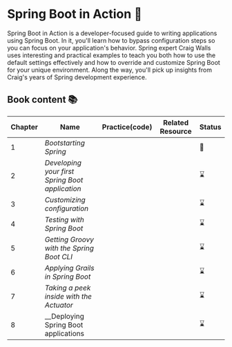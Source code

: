 # Spring Boot in Action 📑
Spring Boot in Action is a developer-focused guide to writing applications using Spring Boot. In it, you'll learn how to bypass configuration steps so you can focus on your application's behavior. Spring expert Craig Walls uses interesting and practical examples to teach you both how to use the default settings effectively and how to override and customize Spring Boot for your unique environment. Along the way, you'll pick up insights from Craig's years of Spring development experience.

## Book content 📚
|Chapter|Name|Practice(code)|Related Resource|Status|
|-------|----|--------------|----------------|------|
|1|_Bootstarting Spring_|||📖|
|2|_Developing your first Spring Boot application_|||⌛|
|3|_Customizing configuration_|||⌛|
|4|_Testing with Spring Boot_|||⌛|
|5|_Getting Groovy with the Spring Boot CLI_|||⌛|
|6|_Applying Grails in Spring Boot_|||⌛|
|7|_Taking a peek inside with the Actuator_|||⌛|
|8|__Deploying Spring Boot applications|||⌛|

